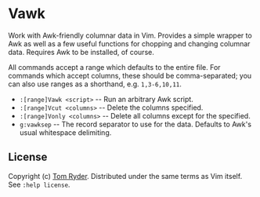 Vawk
====

Work with Awk-friendly columnar data in Vim. Provides a simple wrapper to Awk
as well as a few useful functions for chopping and changing columnar data.
Requires Awk to be installed, of course.

All commands accept a range which defaults to the entire file. For commands
which accept columns, these should be comma-separated; you can also use ranges
as a shorthand, e.g. `1,3-6,10,11`.

*   `:[range]Vawk <script>` -- Run an arbitrary Awk script.
*   `:[range]Vcut <columns>` -- Delete the columns specified.
*   `:[range]Vonly <columns>` -- Delete all columns except for the specified.
*   `g:vawksep` -- The record separator to use for the data. Defaults to Awk's
    usual whitespace delimiting.

License
-------

Copyright (c) [Tom Ryder][1]. Distributed under the same terms as Vim itself.
See `:help license`.

[1]: http://www.sanctum.geek.nz/about/tom-ryder

